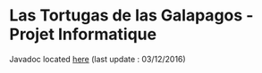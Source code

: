 # Las Tortugas de las Galapagos - Projet Informatique 

Javadoc located [here](http://lastortugas-javadoc.pagesperso-orange.fr/) (last update : 03/12/2016)

